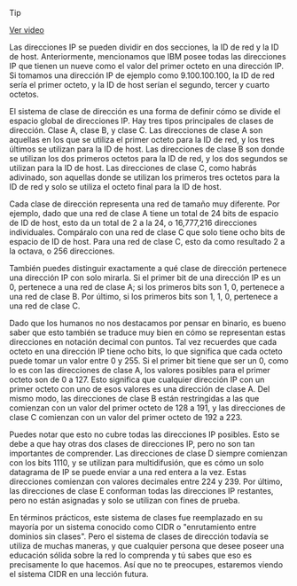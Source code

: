 > [!TIP]  
> [Ver video](https://youtu.be/PcSNEsn7LGs)

Las direcciones IP se pueden dividir en dos secciones, la ID de red y la ID de host. Anteriormente, mencionamos que IBM posee todas las direcciones IP que tienen un nueve como el valor del primer octeto en una dirección IP. Si tomamos una dirección IP de ejemplo como 9.100.100.100, la ID de red sería el primer octeto, y la ID de host serían el segundo, tercer y cuarto octetos.

El sistema de clase de dirección es una forma de definir cómo se divide el espacio global de direcciones IP. Hay tres tipos principales de clases de dirección. Clase A, clase B, y clase C. Las direcciones de clase A son aquellas en los que se utiliza el primer octeto para la ID de red, y los tres últimos se utilizan para la ID de host. Las direcciones de clase B son donde se utilizan los dos primeros octetos para la ID de red, y los dos segundos se utilizan para la ID de host. Las direcciones de clase C, como habrás adivinado, son aquellas donde se utilizan los primeros tres octetos para la ID de red y solo se utiliza el octeto final para la ID de host.

Cada clase de dirección representa una red de tamaño muy diferente. Por ejemplo, dado que una red de clase A tiene un total de 24 bits de espacio de ID de host, esto da un total de 2 a la 24, o 16,777,216 direcciones individuales. Compáralo con una red de clase C que solo tiene ocho bits de espacio de ID de host. Para una red de clase C, esto da como resultado 2 a la octava, o 256 direcciones.

También puedes distinguir exactamente a qué clase de dirección pertenece una dirección IP con solo mirarla. Si el primer bit de una dirección IP es un 0, pertenece a una red de clase A; si los primeros bits son 1, 0, pertenece a una red de clase B. Por último, si los primeros bits son 1, 1, 0, pertenece a una red de clase C.

Dado que los humanos no nos destacamos por pensar en binario, es bueno saber que esto también se traduce muy bien en cómo se representan estas direcciones en notación decimal con puntos. Tal vez recuerdes que cada octeto en una dirección IP tiene ocho bits, lo que significa que cada octeto puede tomar un valor entre 0 y 255. Si el primer bit tiene que ser un 0, como lo es con las direcciones de clase A, los valores posibles para el primer octeto son de 0 a 127. Esto significa que cualquier dirección IP con un primer octeto con uno de esos valores es una dirección de clase A. Del mismo modo, las direcciones de clase B están restringidas a las que comienzan con un valor del primer octeto de 128 a 191, y las direcciones de clase C comienzan con un valor del primer octeto de 192 a 223.

Puedes notar que esto no cubre todas las direcciones IP posibles. Esto se debe a que hay otras dos clases de direcciones IP, pero no son tan importantes de comprender. Las direcciones de clase D siempre comienzan con los bits 1110, y se utilizan para multidifusión, que es cómo un solo datagrama de IP se puede enviar a una red entera a la vez. Estas direcciones comienzan con valores decimales entre 224 y 239. Por último, las direcciones de clase E conforman todas las direcciones IP restantes, pero no están asignadas y solo se utilizan con fines de prueba.

En términos prácticos, este sistema de clases fue reemplazado en su mayoría por un sistema conocido como CIDR o "enrutamiento entre dominios sin clases". Pero el sistema de clases de dirección todavía se utiliza de muchas maneras, y que cualquier persona que desee poseer una educación sólida sobre la red lo comprenda y tú sabes que eso es precisamente lo que hacemos. Así que no te preocupes, estaremos viendo el sistema CIDR en una lección futura.
